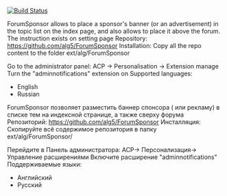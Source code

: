 [![Build Status](https://travis-ci.org/alg5/adminnotifications.svg?branch=master)](https://travis-ci.org/alg5/adminnotifications)

ForumSponsor allows to place a sponsor's banner (or an advertisement) in the topic list on the index page, and also	allows to place it above the forum.	
The instruction exists on setting page 
Repository: https://github.com/alg5/ForumSponsor
Installation:
Copy all the repo content to the folder ext/alg/ForumSponsor

Go to the administrator panel: ACP -> Personalisation -> Extension manage
Turn the "adminnotifications" extension on
Supported languages:
- English
- Russian


ForumSponsor позволяет разместить баннер спонсора ( или рекламу) в списке тем на индексной странице, а также сверху форума
Репозиторий: https://github.com/alg5/ForumSponsor
Инсталляция:
Скопируйте всё содержимое репозитория в папку ext/alg/ForumSponsor/

Перейдите в Панель администратора: АСР-> Персонализация-> Управление расширениями 
Включите расширение "adminnotifications"
Поддерживаемые языки:
- Английский
- Русский

